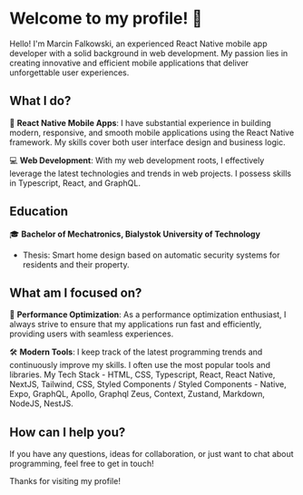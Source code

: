 
# Welcome to my profile! 👋

Hello! I'm Marcin Falkowski, an experienced React Native mobile app developer with a solid background in web development. My passion lies in creating innovative and efficient mobile applications that deliver unforgettable user experiences.

## What I do?

📱 **React Native Mobile Apps**: I have substantial experience in building modern, responsive, and smooth mobile applications using the React Native framework. My skills cover both user interface design and business logic.

💻 **Web Development**: With my web development roots, I effectively leverage the latest technologies and trends in web projects. I possess skills in Typescript, React, and GraphQL.

## Education

🎓 **Bachelor of Mechatronics, Bialystok University of Technology**
- Thesis: Smart home design based on automatic security systems for residents and their property.
  
## What am I focused on?

🚀 **Performance Optimization**: As a performance optimization enthusiast, I always strive to ensure that my applications run fast and efficiently, providing users with seamless experiences.

🛠️ **Modern Tools**: I keep track of the latest programming trends and continuously improve my skills. I often use the most popular tools and libraries. My Tech Stack - HTML, CSS, Typescript, React, React Native, NextJS, Tailwind, CSS, Styled Components / Styled Components - Native, Expo, GraphQL, Apollo, Graphql Zeus, Context, Zustand, Markdown, NodeJS, NestJS.

## How can I help you?

If you have any questions, ideas for collaboration, or just want to chat about programming, feel free to get in touch!

Thanks for visiting my profile!
